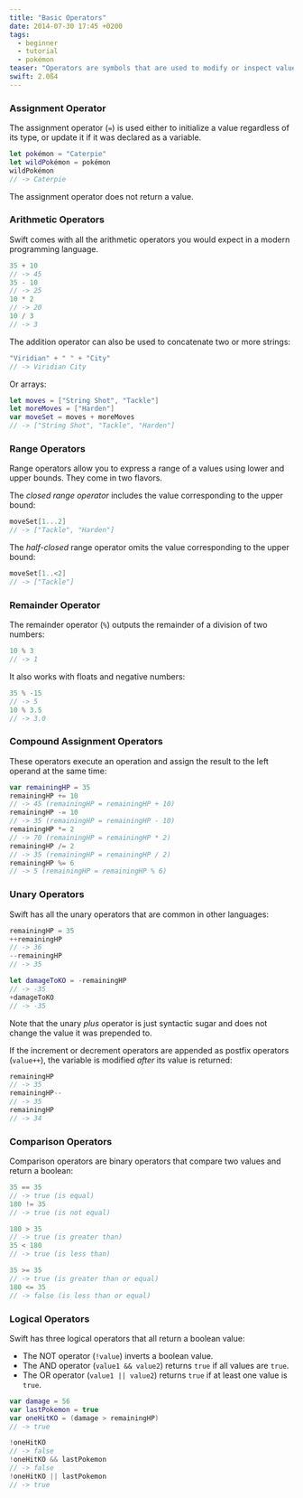 ```yaml
---
title: "Basic Operators"
date: 2014-07-30 17:45 +0200
tags:
  - beginner
  - tutorial
  - pokémon
teaser: "Operators are symbols that are used to modify or inspect values. Let's backtrack a bit and have a look at some basic ones in Swift."
swift: 2.0ß4
---
```


### Assignment Operator

The assignment operator (`=`) is used either to initialize a value regardless of its type, or update it if it was declared as a variable.

~~~swift
let pokémon = "Caterpie"
let wildPokémon = pokémon
wildPokémon
// -> Caterpie
~~~

The assignment operator does not return a value.

### Arithmetic Operators

Swift comes with all the arithmetic operators you would expect in a modern programming language.

~~~swift
35 + 10
// -> 45
35 - 10
// -> 25
10 * 2
// -> 20
10 / 3
// -> 3
~~~

The addition operator can also be used to concatenate two or more strings:

~~~swift
"Viridian" + " " + "City"
// -> Viridian City
~~~

Or arrays:

~~~swift
let moves = ["String Shot", "Tackle"]
let moreMoves = ["Harden"]
var moveSet = moves + moreMoves
// -> ["String Shot", "Tackle", "Harden"]
~~~

### Range Operators

Range operators allow you to express a range of a values using lower and upper bounds. They come in two flavors.

The *closed range operator* includes the value corresponding to the upper bound:

~~~swift
moveSet[1...2]
// -> ["Tackle", "Harden"]
~~~

The *half-closed* range operator omits the value corresponding to the upper bound:

~~~swift
moveSet[1..<2]
// -> ["Tackle"]
~~~

### Remainder Operator

The remainder operator (`%`) outputs the remainder of a division of two numbers:

~~~swift
10 % 3
// -> 1
~~~

It also works with floats and negative numbers:

~~~swift
35 % -15
// -> 5
10 % 3.5
// -> 3.0
~~~

### Compound Assignment Operators

These operators execute an operation and assign the result to
the left operand at the same time:

~~~swift
var remainingHP = 35
remainingHP += 10
// -> 45 (remainingHP = remainingHP + 10)
remainingHP -= 10
// -> 35 (remainingHP = remainingHP - 10)
remainingHP *= 2
// -> 70 (remainingHP = remainingHP * 2)
remainingHP /= 2
// -> 35 (remainingHP = remainingHP / 2)
remainingHP %= 6
// -> 5 (remainingHP = remainingHP % 6)
~~~

### Unary Operators

Swift has all the unary operators that are common in other languages:

~~~swift
remainingHP = 35
++remainingHP
// -> 36
--remainingHP
// -> 35

let damageToKO = -remainingHP
// -> -35
+damageToKO
// -> -35
~~~

Note that the unary *plus* operator is just syntactic sugar and does not change the value it was prepended to.

If the increment or decrement operators are appended as postfix operators (`value++`), the variable is modified *after* its value is returned:

~~~swift
remainingHP
// -> 35
remainingHP--
// -> 35
remainingHP
// -> 34
~~~

### Comparison Operators

Comparison operators are binary operators that compare two values and return a boolean:

~~~swift
35 == 35
// -> true (is equal)
180 != 35
// -> true (is not equal)

180 > 35
// -> true (is greater than)
35 < 180
// -> true (is less than)

35 >= 35
// -> true (is greater than or equal)
180 <= 35
// -> false (is less than or equal)
~~~

### Logical Operators

Swift has three logical operators that all return a boolean value:

- The NOT operator (`!value`) inverts a boolean value.
- The AND operator (`value1 && value2`) returns `true` if all values are `true`.
- The OR operator (`value1 || value2`) returns `true` if at least one value is `true`.

~~~swift
var damage = 56
var lastPokemon = true
var oneHitKO = (damage > remainingHP)
// -> true

!oneHitKO
// -> false
!oneHitKO && lastPokemon
// -> false
!oneHitKO || lastPokemon
// -> true
~~~

